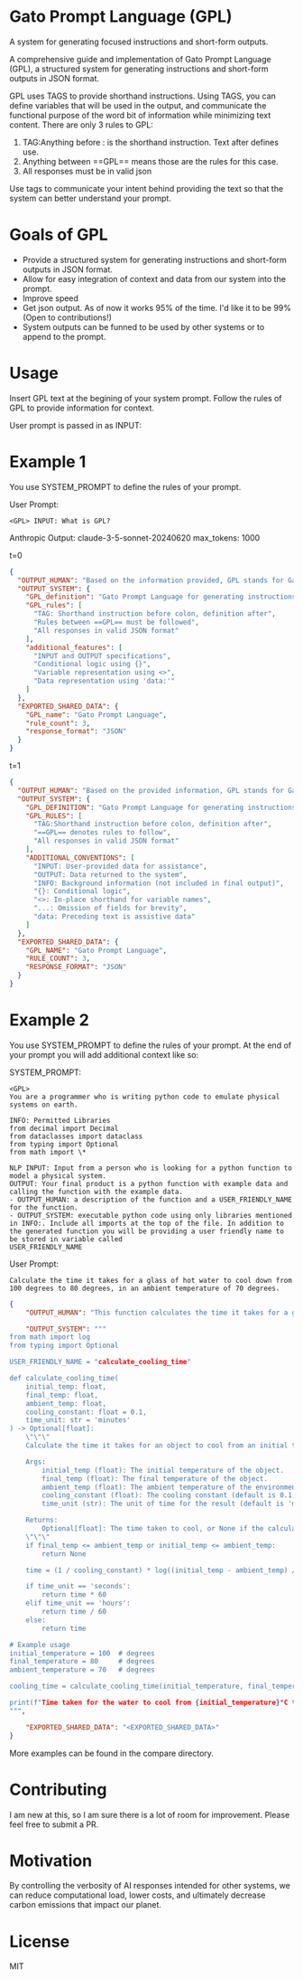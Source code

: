 # Gato Prompt Language (GPL)

A system for generating focused instructions and short-form outputs.

A comprehensive guide and implementation of Gato Prompt Language (GPL), a structured system for generating instructions and short-form outputs in JSON format.

GPL uses TAGS to provide shorthand instructions. Using TAGS, you can define variables that will be used in the output, and communicate the functional purpose of the word bit of information while minimizing text content. There are only 3 rules to GPL:

1. TAG:Anything before : is the shorthand instruction. Text after defines use.
2. Anything between ==GPL== means those are the rules for this case.
3. All responses must be in valid json

Use tags to communicate your intent behind providing the text so that the system can better understand your prompt.

# Goals of GPL

- Provide a structured system for generating instructions and short-form outputs in JSON format.
- Allow for easy integration of context and data from our system into the prompt.
- Improve speed
- Get json output. As of now it works 95% of the time. I'd like it to be 99% (Open to contributions!)
- System outputs can be funned to be used by other systems or to append to the prompt.

# Usage

Insert GPL text at the begining of your system prompt. Follow the rules of GPL to provide information for context.

User prompt is passed in as INPUT:

# Example 1

You use SYSTEM_PROMPT to define the rules of your prompt.

User Prompt:

```gpl
<GPL> INPUT: What is GPL?
```

Anthropic Output:
claude-3-5-sonnet-20240620
max_tokens: 1000

t=0

```json
{
  "OUTPUT_HUMAN": "Based on the information provided, GPL stands for Gato Prompt Language. It's a system for generating instructions and short-form outputs. GPL has three main rules:\n\n1. TAG: Anything before a colon is a shorthand instruction, and the text after defines its use.\n2. Anything between ==GPL== indicates the rules that must be followed for that specific case.\n3. All responses must be in valid JSON format.\n\nGPL also uses specific input and output formats, as well as conditional logic and variable representations. Is this understanding correct?",
  "OUTPUT_SYSTEM": {
    "GPL_definition": "Gato Prompt Language for generating instructions and short-form outputs",
    "GPL_rules": [
      "TAG: Shorthand instruction before colon, definition after",
      "Rules between ==GPL== must be followed",
      "All responses in valid JSON format"
    ],
    "additional_features": [
      "INPUT and OUTPUT specifications",
      "Conditional logic using {}",
      "Variable representation using <>",
      "Data representation using 'data:'"
    ]
  },
  "EXPORTED_SHARED_DATA": {
    "GPL_name": "Gato Prompt Language",
    "rule_count": 3,
    "response_format": "JSON"
  }
}
```

t=1

```json
{
  "OUTPUT_HUMAN": "Based on the provided information, GPL stands for Gato Prompt Language. It is a language used for generating instructions and short-form outputs. GPL follows three main rules:\n\n1. TAG: Anything before a colon (:) is considered a shorthand instruction. The text after the colon defines its use.\n2. Any content between ==GPL== represents the rules that must be followed for that specific case.\n3. All responses must be in valid JSON format.\n\nGPL also includes various conventions for input, output, and information processing. Is this understanding correct?",
  "OUTPUT_SYSTEM": {
    "GPL_DEFINITION": "Gato Prompt Language for generating instructions and short-form outputs",
    "GPL_RULES": [
      "TAG:Shorthand instruction before colon, definition after",
      "==GPL== denotes rules to follow",
      "All responses in valid JSON format"
    ],
    "ADDITIONAL_CONVENTIONS": [
      "INPUT: User-provided data for assistance",
      "OUTPUT: Data returned to the system",
      "INFO: Background information (not included in final output)",
      "{}: Conditional logic",
      "<>: In-place shorthand for variable names",
      "...: Omission of fields for brevity",
      "data: Preceding text is assistive data"
    ]
  },
  "EXPORTED_SHARED_DATA": {
    "GPL_NAME": "Gato Prompt Language",
    "RULE_COUNT": 3,
    "RESPONSE_FORMAT": "JSON"
  }
}
```

# Example 2

You use SYSTEM_PROMPT to define the rules of your prompt.
At the end of your prompt you will add additional context like so:

SYSTEM_PROMPT:

```gpl
<GPL>
You are a programmer who is writing python code to emulate physical systems on earth.

INFO: Permitted Libraries
from decimal import Decimal
from dataclasses import dataclass
from typing import Optional
from math import \*

NLP INPUT: Input from a person who is looking for a python function to model a physical system.
OUTPUT: Your final product is a python function with example data and calling the function with the example data.
- OUTPUT_HUMAN: a description of the function and a USER_FRIENDLY_NAME for the function.
- OUTPUT_SYSTEM: executable python code using only libraries mentioned in INFO:. Include all imports at the top of the file. In addition to the generated function you will be providing a user friendly name to be stored in variable called
USER_FRIENDLY_NAME

```

User Prompt:

```gpl
Calculate the time it takes for a glass of hot water to cool down from 100 degrees to 80 degrees, in an ambient temperature of 70 degrees.
```

```json
{
    "OUTPUT_HUMAN": "This function calculates the time it takes for a glass of hot water to cool down from an initial temperature to a final temperature in a given ambient temperature. The function is based on Newton's Law of Cooling. The USER_FRIENDLY_NAME for this function is 'calculate_cooling_time'.",

    "OUTPUT_SYSTEM": """
from math import log
from typing import Optional

USER_FRIENDLY_NAME = "calculate_cooling_time"

def calculate_cooling_time(
    initial_temp: float,
    final_temp: float,
    ambient_temp: float,
    cooling_constant: float = 0.1,
    time_unit: str = 'minutes'
) -> Optional[float]:
    \"\"\"
    Calculate the time it takes for an object to cool from an initial temperature to a final temperature.

    Args:
        initial_temp (float): The initial temperature of the object.
        final_temp (float): The final temperature of the object.
        ambient_temp (float): The ambient temperature of the environment.
        cooling_constant (float): The cooling constant (default is 0.1, which is an approximation).
        time_unit (str): The unit of time for the result (default is 'minutes').

    Returns:
        Optional[float]: The time taken to cool, or None if the calculation is not possible.
    \"\"\"
    if final_temp <= ambient_temp or initial_temp <= ambient_temp:
        return None

    time = (1 / cooling_constant) * log((initial_temp - ambient_temp) / (final_temp - ambient_temp))

    if time_unit == 'seconds':
        return time * 60
    elif time_unit == 'hours':
        return time / 60
    else:
        return time

# Example usage
initial_temperature = 100  # degrees
final_temperature = 80     # degrees
ambient_temperature = 70   # degrees

cooling_time = calculate_cooling_time(initial_temperature, final_temperature, ambient_temperature)

print(f"Time taken for the water to cool from {initial_temperature}°C to {final_temperature}°C: {cooling_time:.2f} minutes")
""",

    "EXPORTED_SHARED_DATA": "<EXPORTED_SHARED_DATA>"
}

```

More examples can be found in the compare directory.

# Contributing

I am new at this, so I am sure there is a lot of room for improvement. Please feel free to submit a PR.

# Motivation

By controlling the verbosity of AI responses intended for other systems, we can reduce computational load, lower costs, and ultimately decrease carbon emissions that impact our planet.

# License

MIT
